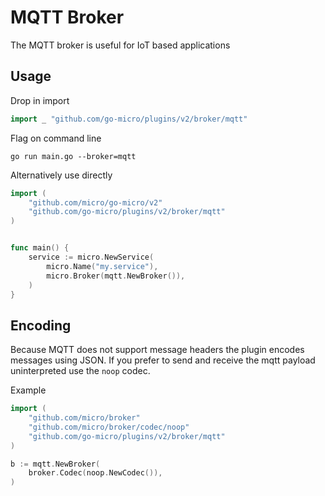 # MQTT Broker

The MQTT broker is useful for IoT based applications

## Usage

Drop in import

```go
import _ "github.com/go-micro/plugins/v2/broker/mqtt"
```

Flag on command line

```shell
go run main.go --broker=mqtt
```

Alternatively use directly

```go
import (
	"github.com/micro/go-micro/v2"
	"github.com/go-micro/plugins/v2/broker/mqtt"
)


func main() {
	service := micro.NewService(
		micro.Name("my.service"),
		micro.Broker(mqtt.NewBroker()),
	)
}
```

## Encoding

Because MQTT does not support message headers the plugin encodes messages using JSON. 
If you prefer to send and receive the mqtt payload uninterpreted use the `noop` codec.

Example

```go
import (
    "github.com/micro/broker"
    "github.com/micro/broker/codec/noop"
    "github.com/go-micro/plugins/v2/broker/mqtt"
)

b := mqtt.NewBroker(
    broker.Codec(noop.NewCodec()),
)
```
